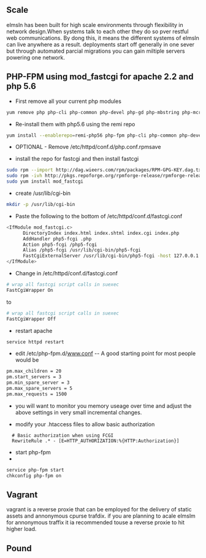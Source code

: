## Scale
elmsln has been built for high scale environments through flexibility in network design.When systems talk to each other they do so pver restful web communications. By dong this, it means the different systems of elmsln can live anywhere as a result. deployments start off generally in one sever but through automated parcial migrations you can gain miltiple servers powering one network.

## PHP-FPM using mod_fastcgi for apache 2.2 and php 5.6
- First remove all your current php modules

```bash
yum remove php php-cli php-common php-devel php-gd php-mbstring php-mcrypt php-mysqlnd php-opcache php-pdo php-pear php-pecl-apcu php-pecl-igbinary php-pecl-jsonc php-pecl-jsonc-devel php-pecl-memcache php-pecl-memcached php-pecl-mongo php-pecl-msgpack php-pecl-sqlite php-pecl-ssh2 php-pecl-yaml php-pecl-zip php-pgsql php-process php-xml 
```
- Re-install them with php5.6 using the remi repo

```bash
yum install --enablerepo=remi-php56 php-fpm php-cli php-common php-devel php-gd php-mbstring php-mcrypt php-mysqlnd php-opcache php-pdo php-pear php-pecl-apcu php-pecl-igbinary php-pecl-jsonc php-pecl-jsonc-devel php-pecl-memcache php-pecl-memcached php-pecl-mongo php-pecl-msgpack php-pecl-sqlite php-pecl-ssh2 php-pecl-yaml php-pecl-zip php-pgsql php-process php-xml 
```
- OPTIONAL - Remove /etc/httpd/conf.d/php.conf.rpmsave

- install the repo for fastcgi and then install fastcgi

```bash
sudo rpm --import http://dag.wieers.com/rpm/packages/RPM-GPG-KEY.dag.txt
sudo rpm -ivh http://pkgs.repoforge.org/rpmforge-release/rpmforge-release-0.5.3-1.el6.rf.x86_64.rpm
sudo yum install mod_fastcgi
```

- create /usr/lib/cgi-bin

``` bash
mkdir -p /usr/lib/cgi-bin
```

- Paste the following to the bottom of /etc/httpd/conf.d/fastcgi.conf

```bash
<IfModule mod_fastcgi.c>
      DirectoryIndex index.html index.shtml index.cgi index.php
      AddHandler php5-fcgi .php
      Action php5-fcgi /php5-fcgi
      Alias /php5-fcgi /usr/lib/cgi-bin/php5-fcgi
      FastCgiExternalServer /usr/lib/cgi-bin/php5-fcgi -host 127.0.0.1:9000 -pass-header Authorization
</IfModule>
```

- Change in /etc/httpd/conf.d/fastcgi.conf

``` bash
# wrap all fastcgi script calls in suexec
FastCgiWrapper On
```

to 

``` bash
# wrap all fastcgi script calls in suexec
FastCgiWrapper Off
```

- restart apache
```bash
service httpd restart
```
- edit /etc/php-fpm.d/www.conf
-- A good starting point for most people would be

```bash
pm.max_children = 20 
pm.start_servers = 3 
pm.min_spare_server = 3 
pm.max_spare_servers = 5
pm.max_requests = 1500
```

- you will want to monitor you memory useage over time and adjust the above settings in very small incremental changes. 

- modify your .htaccess files to allow basic authorization
```
  # Basic authorization when using FCGI
  RewriteRule .* - [E=HTTP_AUTHORIZATION:%{HTTP:Authorization}]
```
- start php-fpm
- 
```bash
service php-fpm start
chkconfig php-fpm on
```

## Vagrant
vagrant is a reverse proxie that can be employed for the delivery of static assets and annonymous cpurse trafdix. if you are planning to acale elmslm for annonymous traffix it ia recommended touse a reverse proxie to hit higher load.

## Pound
